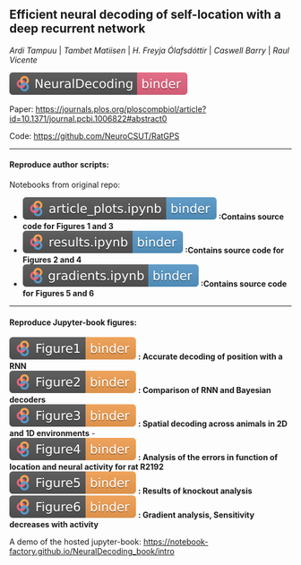 ## Efficient neural decoding of self-location with a deep recurrent network
*Ardi Tampuu* | *Tambet Matiisen* | *H. Freyja Ólafsdóttir* | *Caswell Barry* | *Raul Vicente* <br> 

[![Binder](https://github.com/zelenkastiot/binder_badges/blob/master/badges/NeuralDecoding-binder.svg)](https://mybinder.org/v2/gh/Notebook-Factory/NeuralDecoding_book/master)


Paper: https://journals.plos.org/ploscompbiol/article?id=10.1371/journal.pcbi.1006822#abstract0


Code: https://github.com/NeuroCSUT/RatGPS

***
#### Reproduce author scripts:

Notebooks from original repo: 
- [![Binder](https://github.com/zelenkastiot/binder_badges/blob/master/badges/article__plots-binder.svg)](https://mybinder.org/v2/gh/Notebook-Factory/NeuralDecoding_book/master?filepath=content%2F03%2Fsubsection%2F01-03%2Farticle_plots.ipynb) **:Contains source code for Figures 1 and 3**  
- [![Binder](https://github.com/zelenkastiot/binder_badges/blob/master/badges/results-binder.svg)](https://mybinder.org/v2/gh/Notebook-Factory/NeuralDecoding_book/master?filepath=content%2F03%2Fsubsection%2F02-04-05%2Fresults.ipynb) **:Contains source code for Figures 2 and 4** 
- [![Binder](https://github.com/zelenkastiot/binder_badges/blob/master/badges/gradients-binder.svg)](https://mybinder.org/v2/gh/Notebook-Factory/NeuralDecoding_book/master?filepath=content%2F03%2Fsubsection%2F02-04-05%2Fgradients.ipynb) **:Contains source code for Figures 5 and 6**

***
#### Reproduce Jupyter-book figures:

[![Binder](https://github.com/zelenkastiot/binder_badges/blob/master/badges/Figure1-binder.svg)](https://mybinder.org/v2/gh/Notebook-Factory/NeuralDecoding_book/master?filepath=content%2F03%2Fsubsection%2F01-03%2Fsos_notebook1.ipynb) **: Accurate decoding of position with a RNN** <br> 
[![Binder](https://github.com/zelenkastiot/binder_badges/blob/master/badges/Figure2-binder.svg)](https://mybinder.org/v2/gh/Notebook-Factory/NeuralDecoding_book/master?filepath=content%2F03%2Fsubsection%2F02-04-05%2Fsos_notebook2.ipynb) **: Comparison of RNN and Bayesian decoders** <br> 
[![Binder](https://github.com/zelenkastiot/binder_badges/blob/master/badges/Figure3-binder.svg)](https://mybinder.org/v2/gh/Notebook-Factory/NeuralDecoding_book/master?filepath=content%2F03%2Fsubsection%2F01-03%2Fsos_notebook3.ipynb) **: Spatial decoding across animals in 2D and 1D environments** -  <br> 
[![Binder](https://github.com/zelenkastiot/binder_badges/blob/master/badges/Figure4-binder.svg)](https://mybinder.org/v2/gh/Notebook-Factory/NeuralDecoding_book/master?filepath=content%2F03%2Fsubsection%2F02-04-05%2Fsos_notebook4.ipynb) **: Analysis of the errors in function of location and neural activity for rat R2192** <br> 
[![Binder](https://github.com/zelenkastiot/binder_badges/blob/master/badges/Figure5-binder.svg)](https://mybinder.org/v2/gh/Notebook-Factory/NeuralDecoding_book/master?filepath=content%2F03%2Fsubsection%2F02-04-05%2Fsos_notebook5.ipynb) **: Results of knockout analysis**  
[![Binder](https://github.com/zelenkastiot/binder_badges/blob/master/badges/Figure6-binder.svg)](https://mybinder.org/v2/gh/Notebook-Factory/NeuralDecoding_book/master?filepath=content%2F03%2Fsubsection%2F02-04-05%2Fsos_notebook6.ipynb) **: Gradient analysis, Sensitivity decreases with activity** 

A demo of the hosted jupyter-book: https://notebook-factory.github.io/NeuralDecoding_book/intro

